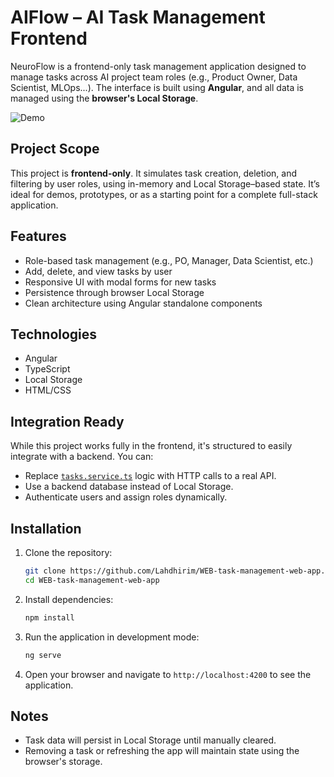 # AIFlow – AI Task Management Frontend

NeuroFlow is a frontend-only task management application designed to manage tasks across AI project team roles (e.g., Product Owner, Data Scientist, MLOps...). The interface is built using **Angular**, and all data is managed using the **browser's Local Storage**.

![Demo](assets/demo.gif)

## Project Scope

This project is **frontend-only**. It simulates task creation, deletion, and filtering by user roles, using in-memory and Local Storage–based state. It’s ideal for demos, prototypes, or as a starting point for a complete full-stack application.

## Features

- Role-based task management (e.g., PO, Manager, Data Scientist, etc.)
- Add, delete, and view tasks by user
- Responsive UI with modal forms for new tasks
- Persistence through browser Local Storage
- Clean architecture using Angular standalone components

## Technologies

- Angular
- TypeScript
- Local Storage
- HTML/CSS

## Integration Ready

While this project works fully in the frontend, it's structured to easily integrate with a backend. You can:

- Replace [`tasks.service.ts`](src/app/tasks/tasks.service.ts) logic with HTTP calls to a real API.
- Use a backend database instead of Local Storage.
- Authenticate users and assign roles dynamically.

## Installation

1. Clone the repository:
    ```bash
    git clone https://github.com/Lahdhirim/WEB-task-management-web-app.git
    cd WEB-task-management-web-app
    ```

2. Install dependencies:
    ```bash
    npm install
    ```

3. Run the application in development mode:
    ```bash
    ng serve
    ```

4. Open your browser and navigate to `http://localhost:4200` to see the application.

## Notes

- Task data will persist in Local Storage until manually cleared.
- Removing a task or refreshing the app will maintain state using the browser's storage.

